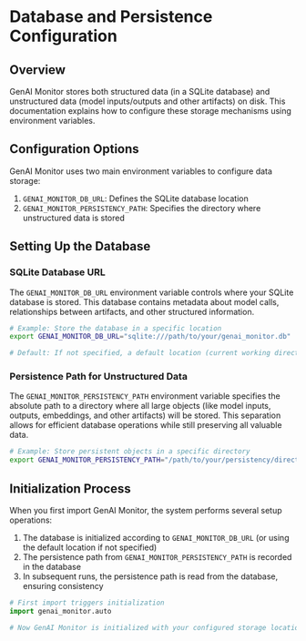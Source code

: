 # Database and Persistence Configuration

## Overview

GenAI Monitor stores both structured data (in a SQLite database) and unstructured data (model inputs/outputs and other artifacts) on disk. This documentation explains how to configure these storage mechanisms using environment variables.

## Configuration Options

GenAI Monitor uses two main environment variables to configure data storage:

1. `GENAI_MONITOR_DB_URL`: Defines the SQLite database location
2. `GENAI_MONITOR_PERSISTENCY_PATH`: Specifies the directory where unstructured data is stored

## Setting Up the Database

### SQLite Database URL

The `GENAI_MONITOR_DB_URL` environment variable controls where your SQLite database is stored. This database contains metadata about model calls, relationships between artifacts, and other structured information.

```bash
# Example: Store the database in a specific location
export GENAI_MONITOR_DB_URL="sqlite:///path/to/your/genai_monitor.db"

# Default: If not specified, a default location (current working directory) will be used
```

### Persistence Path for Unstructured Data

The `GENAI_MONITOR_PERSISTENCY_PATH` environment variable specifies the absolute path to a directory where all large objects (like model inputs, outputs, embeddings, and other artifacts) will be stored. This separation allows for efficient database operations while still preserving all valuable data.

```bash
# Example: Store persistent objects in a specific directory
export GENAI_MONITOR_PERSISTENCY_PATH="/path/to/your/persistency/directory"
```

## Initialization Process

When you first import GenAI Monitor, the system performs several setup operations:

1. The database is initialized according to `GENAI_MONITOR_DB_URL` (or using the default location if not specified)
2. The persistence path from `GENAI_MONITOR_PERSISTENCY_PATH` is recorded in the database
3. In subsequent runs, the persistence path is read from the database, ensuring consistency

```python
# First import triggers initialization
import genai_monitor.auto

# Now GenAI Monitor is initialized with your configured storage locations
```
